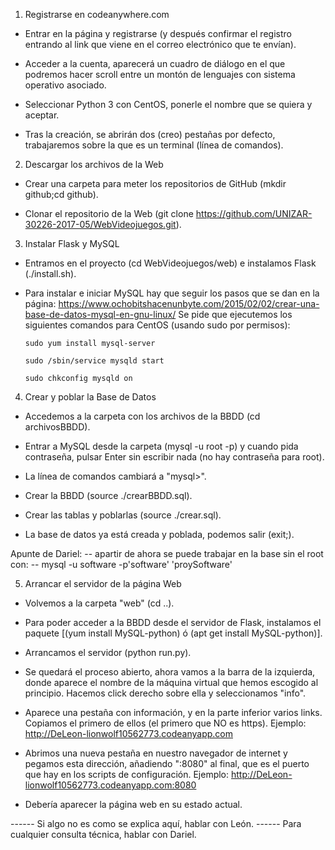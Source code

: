 1) Registrarse en codeanywhere.com

- Entrar en la página y registrarse (y después confirmar el registro entrando
 al link que viene en el correo electrónico que te envían).
 
- Acceder a la cuenta, aparecerá un cuadro de diálogo en el que podremos
 hacer scroll entre un montón de lenguajes con sistema operativo asociado.
 
- Seleccionar Python 3 con CentOS, ponerle el nombre que se quiera y aceptar.

- Tras la creación, se abrirán dos (creo) pestañas por defecto, trabajaremos
 sobre la que es un terminal (línea de comandos).
 

2) Descargar los archivos de la Web

- Crear una carpeta para meter los repositorios de GitHub
 (mkdir github;cd github).
 
- Clonar el repositorio de la Web
 (git clone https://github.com/UNIZAR-30226-2017-05/WebVideojuegos.git).
 

3) Instalar Flask y MySQL

- Entramos en el proyecto (cd WebVideojuegos/web) e instalamos Flask (./install.sh).

- Para instalar e iniciar MySQL hay que seguir los pasos que se dan en la página:
 https://www.ochobitshacenunbyte.com/2015/02/02/crear-una-base-de-datos-mysql-en-gnu-linux/
   Se pide que ejecutemos los siguientes comandos para CentOS (usando sudo por permisos):
   
      sudo yum install mysql-server
      
      sudo /sbin/service mysqld start
      
      sudo chkconfig mysqld on


4) Crear y poblar la Base de Datos

- Accedemos a la carpeta con los archivos de la BBDD (cd archivosBBDD).

- Entrar a MySQL desde la carpeta (mysql -u root -p) y cuando pida contraseña,
 pulsar Enter sin escribir nada (no hay contraseña para root).

- La línea de comandos cambiará a "mysql>".

- Crear la BBDD (source ./crearBBDD.sql).

- Crear las tablas y poblarlas (source ./crear.sql).

- La base de datos ya está creada y poblada, podemos salir (exit;).

Apunte de Dariel:
-- apartir de ahora se puede trabajar en la base sin el root con:
-- mysql -u software -p'software' 'proySoftware'


5) Arrancar el servidor de la página Web

- Volvemos a la carpeta "web" (cd ..).

- Para poder acceder a la BBDD desde el servidor de Flask, instalamos
 el paquete [(yum install MySQL-python) ó (apt get install MySQL-python)].
 
- Arrancamos el servidor (python run.py).

- Se quedará el proceso abierto, ahora vamos a la barra de la izquierda,
 donde aparece el nombre de la máquina virtual que hemos escogido al principio.
 Hacemos click derecho sobre ella y seleccionamos "info".
 
- Aparece una pestaña con información, y en la parte inferior varios links.
 Copiamos el primero de ellos (el primero que NO es https). Ejemplo:
 http://DeLeon-lionwolf10562773.codeanyapp.com
 
- Abrimos una nueva pestaña en nuestro navegador de internet y
 pegamos esta dirección, añadiendo ":8080" al final, que es el puerto que hay
 en los scripts de configuración. Ejemplo:
 http://DeLeon-lionwolf10562773.codeanyapp.com:8080
 
- Debería aparecer la página web en su estado actual.

------ Si algo no es como se explica aquí, hablar con León.
------ Para cualquier consulta técnica, hablar con Dariel.
